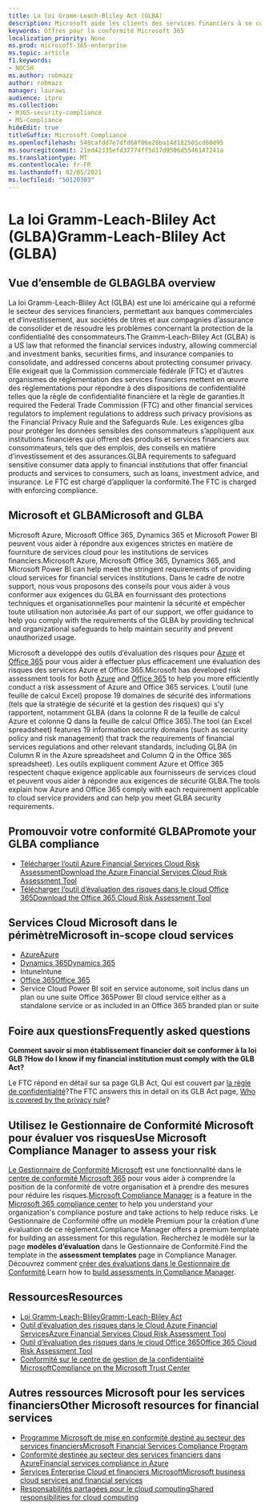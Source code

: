 ```yaml
---
title: La loi Gramm-Leach-Bliley Act (GLBA)
description: Microsoft aide les clients des services financiers à se conformer aux exigences de confidentialité et de sécurité de la loi Gramm-Leach-Bliley Act (GLBA).
keywords: Offres pour la conformité Microsoft 365
localization_priority: None
ms.prod: microsoft-365-enterprise
ms.topic: article
f1.keywords:
- NOCSH
ms.author: robmazz
author: robmazz
manager: laurawi
audience: itpro
ms.collection:
- M365-security-compliance
- MS-Compliance
hideEdit: true
titleSuffix: Microsoft Compliance
ms.openlocfilehash: 548cafdd7e7dfd68f06e28ba14d182505cd60d95
ms.sourcegitcommit: 21ed42335efd37774ff5d17d9586d5546147241a
ms.translationtype: MT
ms.contentlocale: fr-FR
ms.lasthandoff: 02/05/2021
ms.locfileid: "50120303"
---
```

# <a name="gramm-leach-bliley-act-glba"></a><span data-ttu-id="3be3c-104">La loi Gramm-Leach-Bliley Act (GLBA)</span><span class="sxs-lookup"><span data-stu-id="3be3c-104">Gramm-Leach-Bliley Act (GLBA)</span></span>

## <a name="glba-overview"></a><span data-ttu-id="3be3c-105">Vue d’ensemble de GLBA</span><span class="sxs-lookup"><span data-stu-id="3be3c-105">GLBA overview</span></span>

<span data-ttu-id="3be3c-106">La loi Gramm-Leach-Bliley Act (GLBA) est une loi américaine qui a reformé le secteur des services financiers, permettant aux banques commerciales et d’investissement, aux sociétés de titres et aux compagnies d’assurance de consolider et de résoudre les problèmes concernant la protection de la confidentialité des consommateurs.</span><span class="sxs-lookup"><span data-stu-id="3be3c-106">The Gramm-Leach-Bliley Act (GLBA) is a US law that reformed the financial services industry, allowing commercial and investment banks, securities firms, and insurance companies to consolidate, and addressed concerns about protecting consumer privacy.</span></span> <span data-ttu-id="3be3c-107">Elle exigeait que la Commission commerciale fédérale (FTC) et d’autres organismes de réglementation des services financiers mettent en œuvre des réglementations pour répondre à des dispositions de confidentialité telles que la règle de confidentialité financière et la règle de garanties.</span><span class="sxs-lookup"><span data-stu-id="3be3c-107">It required the Federal Trade Commission (FTC) and other financial services regulators to implement regulations to address such privacy provisions as the Financial Privacy Rule and the Safeguards Rule.</span></span> <span data-ttu-id="3be3c-108">Les exigences glba pour protéger les données sensibles des consommateurs s’appliquent aux institutions financières qui offrent des produits et services financiers aux consommateurs, tels que des emplois, des conseils en matière d’investissement et des assurances.</span><span class="sxs-lookup"><span data-stu-id="3be3c-108">GLBA requirements to safeguard sensitive consumer data apply to financial institutions that offer financial products and services to consumers, such as loans, investment advice, and insurance.</span></span> <span data-ttu-id="3be3c-109">Le FTC est chargé d’appliquer la conformité.</span><span class="sxs-lookup"><span data-stu-id="3be3c-109">The FTC is charged with enforcing compliance.</span></span>

## <a name="microsoft-and-glba"></a><span data-ttu-id="3be3c-110">Microsoft et GLBA</span><span class="sxs-lookup"><span data-stu-id="3be3c-110">Microsoft and GLBA</span></span>

<span data-ttu-id="3be3c-111">Microsoft Azure, Microsoft Office 365, Dynamics 365 et Microsoft Power BI peuvent vous aider à répondre aux exigences strictes en matière de fourniture de services cloud pour les institutions de services financiers.</span><span class="sxs-lookup"><span data-stu-id="3be3c-111">Microsoft Azure, Microsoft Office 365, Dynamics 365, and Microsoft Power BI can help meet the stringent requirements of providing cloud services for financial services institutions.</span></span> <span data-ttu-id="3be3c-112">Dans le cadre de notre support, nous vous proposons des conseils pour vous aider à vous conformer aux exigences du GLBA en fournissant des protections techniques et organisationnelles pour maintenir la sécurité et empêcher toute utilisation non autorisée.</span><span class="sxs-lookup"><span data-stu-id="3be3c-112">As part of our support, we offer guidance to help you comply with the requirements of the GLBA by providing technical and organizational safeguards to help maintain security and prevent unauthorized usage.</span></span>

<span data-ttu-id="3be3c-113">Microsoft a développé des outils d’évaluation des risques pour [Azure](https://servicetrust.microsoft.com/ViewPage/TrustDocuments?command=Download&downloadType=Document&downloadId=6b218946-c235-4234-9beb-d557e39a3f44&docTab=6d000410-c9e9-11e7-9a91-892aae8839ad_Compliance_Guides) et [Office 365](https://servicetrust.microsoft.com/ViewPage/TrustDocuments?command=Download&downloadType=Document&downloadId=55702ffd-c35a-4619-8722-ab71c0c02002&docTab=6d000410-c9e9-11e7-9a91-892aae8839ad_Compliance_Guides) pour vous aider à effectuer plus efficacement une évaluation des risques des services Azure et Office 365.</span><span class="sxs-lookup"><span data-stu-id="3be3c-113">Microsoft has developed risk assessment tools for both [Azure](https://servicetrust.microsoft.com/ViewPage/TrustDocuments?command=Download&downloadType=Document&downloadId=6b218946-c235-4234-9beb-d557e39a3f44&docTab=6d000410-c9e9-11e7-9a91-892aae8839ad_Compliance_Guides) and [Office 365](https://servicetrust.microsoft.com/ViewPage/TrustDocuments?command=Download&downloadType=Document&downloadId=55702ffd-c35a-4619-8722-ab71c0c02002&docTab=6d000410-c9e9-11e7-9a91-892aae8839ad_Compliance_Guides) to help you more efficiently conduct a risk assessment of Azure and Office 365 services.</span></span> <span data-ttu-id="3be3c-114">L’outil (une feuille de calcul Excel) propose 19 domaines de sécurité des informations (tels que la stratégie de sécurité et la gestion des risques) qui s’y rapportent, notamment GLBA (dans la colonne R de la feuille de calcul Azure et colonne Q dans la feuille de calcul Office 365).</span><span class="sxs-lookup"><span data-stu-id="3be3c-114">The tool (an Excel spreadsheet) features 19 information security domains (such as security policy and risk management) that track the requirements of financial services regulations and other relevant standards, including GLBA (in Column R in the Azure spreadsheet and Column Q in the Office 365 spreadsheet).</span></span> <span data-ttu-id="3be3c-115">Les outils expliquent comment Azure et Office 365 respectent chaque exigence applicable aux fournisseurs de services cloud et peuvent vous aider à répondre aux exigences de sécurité GLBA.</span><span class="sxs-lookup"><span data-stu-id="3be3c-115">The tools explain how Azure and Office 365 comply with each requirement applicable to cloud service providers and can help you meet GLBA security requirements.</span></span>

## <a name="promote-your-glba-compliance"></a><span data-ttu-id="3be3c-116">Promouvoir votre conformité GLBA</span><span class="sxs-lookup"><span data-stu-id="3be3c-116">Promote your GLBA compliance</span></span>

- [<span data-ttu-id="3be3c-117">Télécharger l’outil Azure Financial Services Cloud Risk Assessment</span><span class="sxs-lookup"><span data-stu-id="3be3c-117">Download the Azure Financial Services Cloud Risk Assessment Tool</span></span>](https://servicetrust.microsoft.com/ViewPage/TrustDocuments?command=Download&downloadType=Document&downloadId=6b218946-c235-4234-9beb-d557e39a3f44&docTab=6d000410-c9e9-11e7-9a91-892aae8839ad_Compliance_Guides)
- [<span data-ttu-id="3be3c-118">Télécharger l’outil d’évaluation des risques dans le cloud Office 365</span><span class="sxs-lookup"><span data-stu-id="3be3c-118">Download the Office 365 Cloud Risk Assessment Tool</span></span>](https://servicetrust.microsoft.com/ViewPage/TrustDocuments?command=Download&downloadType=Document&downloadId=55702ffd-c35a-4619-8722-ab71c0c02002&docTab=6d000410-c9e9-11e7-9a91-892aae8839ad_Compliance_Guides)

## <a name="microsoft-in-scope-cloud-services"></a><span data-ttu-id="3be3c-119">Services Cloud Microsoft dans le périmètre</span><span class="sxs-lookup"><span data-stu-id="3be3c-119">Microsoft in-scope cloud services</span></span>

- [<span data-ttu-id="3be3c-120">Azure</span><span class="sxs-lookup"><span data-stu-id="3be3c-120">Azure</span></span>](https://aka.ms/AzureCompliance)
- [<span data-ttu-id="3be3c-121">Dynamics 365</span><span class="sxs-lookup"><span data-stu-id="3be3c-121">Dynamics 365</span></span>](https://aka.ms/d365-compliance-list)
- <span data-ttu-id="3be3c-122">Intune</span><span class="sxs-lookup"><span data-stu-id="3be3c-122">Intune</span></span>
- [<span data-ttu-id="3be3c-123">Office 365</span><span class="sxs-lookup"><span data-stu-id="3be3c-123">Office 365</span></span>](https://go.microsoft.com/fwlink/p/?LinkID=2077751)
- <span data-ttu-id="3be3c-124">Service Cloud Power BI soit en service autonome, soit inclus dans un plan ou une suite Office 365</span><span class="sxs-lookup"><span data-stu-id="3be3c-124">Power BI cloud service either as a standalone service or as included in an Office 365 branded plan or suite</span></span>

## <a name="frequently-asked-questions"></a><span data-ttu-id="3be3c-125">Foire aux questions</span><span class="sxs-lookup"><span data-stu-id="3be3c-125">Frequently asked questions</span></span>

<span data-ttu-id="3be3c-126">**Comment savoir si mon établissement financier doit se conformer à la loi GLB ?**</span><span class="sxs-lookup"><span data-stu-id="3be3c-126">**How do I know if my financial institution must comply with the GLB Act?**</span></span>

<span data-ttu-id="3be3c-127">Le FTC répond en détail sur sa page GLB Act, Qui est couvert par [la règle de confidentialité](https://www.ftc.gov/tips-advice/business-center/guidance/how-comply-privacy-consumer-financial-information-rule-gramm#whois)?</span><span class="sxs-lookup"><span data-stu-id="3be3c-127">The FTC answers this in detail on its GLB Act page, [Who is covered by the privacy rule](https://www.ftc.gov/tips-advice/business-center/guidance/how-comply-privacy-consumer-financial-information-rule-gramm#whois)?</span></span>

## <a name="use-microsoft-compliance-manager-to-assess-your-risk"></a><span data-ttu-id="3be3c-128">Utilisez le Gestionnaire de Conformité Microsoft pour évaluer vos risques</span><span class="sxs-lookup"><span data-stu-id="3be3c-128">Use Microsoft Compliance Manager to assess your risk</span></span>

<span data-ttu-id="3be3c-129">[Le Gestionnaire de Conformité Microsoft](/microsoft-365/compliance/compliance-manager) est une fonctionnalité dans le [centre de conformité Microsoft 365](/microsoft-365/compliance/microsoft-365-compliance-center) pour vous aider à comprendre la position de la conformité de votre organisation et à prendre des mesures pour réduire les risques.</span><span class="sxs-lookup"><span data-stu-id="3be3c-129">[Microsoft Compliance Manager](/microsoft-365/compliance/compliance-manager) is a feature in the [Microsoft 365 compliance center](/microsoft-365/compliance/microsoft-365-compliance-center) to help you understand your organization's compliance posture and take actions to help reduce risks.</span></span> <span data-ttu-id="3be3c-130">Le Gestionnaire de Conformité offre un modèle Premium pour la création d’une évaluation de ce règlement.</span><span class="sxs-lookup"><span data-stu-id="3be3c-130">Compliance Manager offers a premium template for building an assessment for this regulation.</span></span> <span data-ttu-id="3be3c-131">Recherchez le modèle sur la page **modèles d’évaluation** dans le Gestionnaire de Conformité.</span><span class="sxs-lookup"><span data-stu-id="3be3c-131">Find the template in the **assessment templates** page in Compliance Manager.</span></span> <span data-ttu-id="3be3c-132">Découvrez comment [créer des évaluations dans le Gestionnaire de Conformité](/microsoft-365/compliance/compliance-manager-assessments).</span><span class="sxs-lookup"><span data-stu-id="3be3c-132">Learn how to [build assessments in Compliance Manager](/microsoft-365/compliance/compliance-manager-assessments).</span></span>

## <a name="resources"></a><span data-ttu-id="3be3c-133">Ressources</span><span class="sxs-lookup"><span data-stu-id="3be3c-133">Resources</span></span>

- [<span data-ttu-id="3be3c-134">Loi Gramm-Leach-Bliley</span><span class="sxs-lookup"><span data-stu-id="3be3c-134">Gramm-Leach-Bliley Act</span></span>](https://www.ftc.gov/tips-advice/business-center/privacy-and-security/gramm-leach-bliley-act)
- [<span data-ttu-id="3be3c-135">Outil d’évaluation des risques dans le Cloud Azure Financial Services</span><span class="sxs-lookup"><span data-stu-id="3be3c-135">Azure Financial Services Cloud Risk Assessment Tool</span></span>](https://servicetrust.microsoft.com/ViewPage/TrustDocuments?command=Download&downloadType=Document&downloadId=6b218946-c235-4234-9beb-d557e39a3f44&docTab=6d000410-c9e9-11e7-9a91-892aae8839ad_Compliance_Guides)
- [<span data-ttu-id="3be3c-136">Outil d’évaluation des risques dans le cloud Office 365</span><span class="sxs-lookup"><span data-stu-id="3be3c-136">Office 365 Cloud Risk Assessment Tool</span></span>](https://servicetrust.microsoft.com/ViewPage/TrustDocuments?command=Download&downloadType=Document&downloadId=55702ffd-c35a-4619-8722-ab71c0c02002&docTab=6d000410-c9e9-11e7-9a91-892aae8839ad_Compliance_Guides)
- [<span data-ttu-id="3be3c-137">Conformité sur le centre de gestion de la confidentialité Microsoft</span><span class="sxs-lookup"><span data-stu-id="3be3c-137">Compliance on the Microsoft Trust Center</span></span>](https://www.microsoft.com/trust-center/compliance/compliance-overview)

## <a name="other-microsoft-resources-for-financial-services"></a><span data-ttu-id="3be3c-138">Autres ressources Microsoft pour les services financiers</span><span class="sxs-lookup"><span data-stu-id="3be3c-138">Other Microsoft resources for financial services</span></span>

- [<span data-ttu-id="3be3c-139">Programme Microsoft de mise en conformité destiné au secteur des services financiers</span><span class="sxs-lookup"><span data-stu-id="3be3c-139">Microsoft Financial Services Compliance Program</span></span>](https://www.microsoft.com/download/details.aspx?id=55332)
- [<span data-ttu-id="3be3c-140">Conformité destinée au secteur des services financiers dans Azure</span><span class="sxs-lookup"><span data-stu-id="3be3c-140">Financial services compliance in Azure</span></span>](https://azure.microsoft.com/resources/videos/azurecon-2015-financial-services-compliance-in-azure/)
- [<span data-ttu-id="3be3c-141">Services Enterprise Cloud et financiers Microsoft</span><span class="sxs-lookup"><span data-stu-id="3be3c-141">Microsoft business cloud services and financial services</span></span>](https://www.microsoft.com/trustcenter/cloudservices/financialservices)
- [<span data-ttu-id="3be3c-142">Responsabilités partagées pour le cloud computing</span><span class="sxs-lookup"><span data-stu-id="3be3c-142">Shared responsibilities for cloud computing</span></span>](https://aka.ms/sharedresponsibility)
